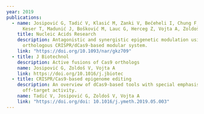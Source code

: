 ```yaml
---
year: 2019
publications:
  - name: Josipović G, Tadić V, Klasić M, Zanki V, Bečeheli I, Chung F, Ghantous A,
      Keser T, Madunić J, Bošković M, Lauc G, Herceg Z, Vojta A, Zoldoš V
    title: Nucleic Acids Research
    description: Antagonistic and synergistic epigenetic modulation using
      orthologous CRISPR/dCas9-based modular system.
    link: "https://doi.org/10.1093/nar/gkz709"
  - title: J Biotechnol
    description: Active fusions of Cas9 orthologs
    name: Josipović G, Zoldoš V, Vojta A
    link: https://doi.org/10.1016/j.jbiotec
  - title: CRISPR/Cas9-based epigenome editing
    description: An overview of dCas9-based tools with special emphasis on
      off-target activity.
    name: Tadić V, Josipović G, Zoldoš V, Vojta A
    link: "https://doi.org/doi: 10.1016/j.ymeth.2019.05.003"
---
```


